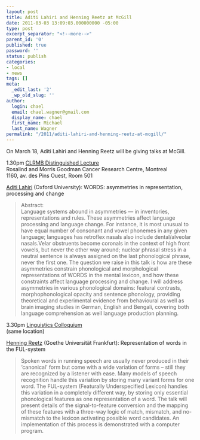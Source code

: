 ```yaml
---
layout: post
title: Aditi Lahiri and Henning Reetz at McGill
date: 2011-03-03 13:09:03.000000000 -05:00
type: post
excerpt_separator: "<!--more-->"
parent_id: '0'
published: true
password: ''
status: publish
categories:
- local
- news
tags: []
meta:
  _edit_last: '2'
  _wp_old_slug: ''
author:
  login: chael
  email: chael.wagner@gmail.com
  display_name: chael
  first_name: Michael
  last_name: Wagner
permalink: "/2011/aditi-lahiri-and-henning-reetz-at-mcgill/"
---
```

On March 18, Aditi Lahiri and Henning Reetz will be giving talks at McGill.

1.30pm [CLRMB Distinguished Lecture](http://www.mcgill.ca/channels/events/item/?item_id=172083)  
Rosalind and Morris Goodman Cancer Research Centre, Montreal  
1160, av. des Pins Ouest, Room 501

[Aditi Lahiri](http://www.ling-phil.ox.ac.uk/lahiri) (Oxford University): WORDS: asymmetries in representation, processing and change

> Abstract:  
> Language systems abound in asymmetries — in inventories, representations and rules. These asymmetries affect language processing and language change. For instance, it is most unusual to have equal number of consonant and vowel phonemes in any given language; languages has retroflex nasals also include dental/alveolar nasals.Velar obstruents become coronals in the context of high front vowels, but never the other way around; nuclear phrasal stress in a neutral sentence is always assigned on the last phonological phrase, never the first one. The question we raise in this talk is how are these asymmetries constrain phonological and morphological representations of WORDS in the mental lexicon, and how these constraints affect language processing and change. I will address asymmetries in various phonological domains: featural contrasts, morphophonological opacity and sentence phonology, providing theoretical and experimental evidence from behavioural as well as brain imaging studies in German, English and Bengali, covering both language comprehension as well language production planning.

<!--more-->

3.30pm [Linguistics Colloquium](http://www.mcgill.ca/linguistics/events/)  
(same location)

[Henning Reetz](http://menzerath.phonetik.uni-frankfurt.de/staff/reetz/reetz.html) (Goethe Universität Frankfurt): Representation of words in the FUL-system

> Spoken words in running speech are usually never produced in their ‘canonical’ form but come with a wide variation of forms – still they are recognized by a listener with ease. Many models of speech recognition handle this variation by storing many variant forms for one word. The FUL-system (Featurally Underspecified Lexicon) handles this variation in a completely different way, by storing only essential phonological features as one representation of a word. The talk will present details of the signal-to-feature conversion and the mapping of these features with a three-way logic of match, mismatch, and no-mismatch to the lexicon activating possible word candidates. An implementation of this process is demonstrated with a computer program.

